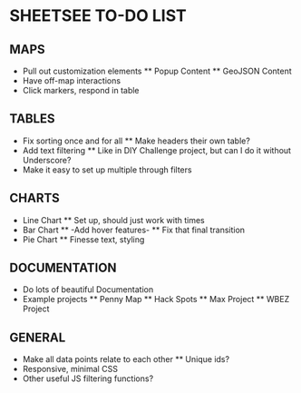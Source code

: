 # SHEETSEE TO-DO LIST

## MAPS
* Pull out customization elements
** Popup Content
** GeoJSON Content
* Have off-map interactions
* Click markers, respond in table

## TABLES
* Fix sorting once and for all
** Make headers their own table?
* Add text filtering
** Like in DIY Challenge project, but can I do it without Underscore?
* Make it easy to set up multiple through filters

## CHARTS
* Line Chart
** Set up, should just work with times
* Bar Chart
** -Add hover features-
** Fix that final transition
* Pie Chart
** Finesse text, styling

## DOCUMENTATION
* Do lots of beautiful Documentation
* Example projects
** Penny Map
** Hack Spots
** Max Project
** WBEZ Project

## GENERAL
* Make all data points relate to each other
** Unique ids?	
* Responsive, minimal CSS
* Other useful JS filtering functions?
